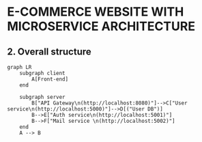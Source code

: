 # **E-COMMERCE WEBSITE WITH MICROSERVICE ARCHITECTURE**



## **2. Overall structure**

```mermaid
graph LR
    subgraph client 
        A[Front-end]
    end
    
    subgraph server 
        B["API Gateway\n(http://localhost:8080)"]-->C["User service\n(http://localhost:5000)"]-->D[("User DB")]
        B-->E["Auth service\n(http://localhost:5001)"]
        B-->F["Mail service \n(http://localhost:5002)"]
    end
    A --> B
```
